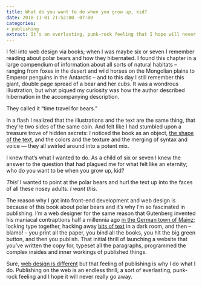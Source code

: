 ```yaml
---
title: What do you want to do when you grow up, kid?
date: 2018-11-01 21:52:00 -07:00
categories:
- publishing
extract: It’s an everlasting, punk-rock feeling that I hope will never really go away.
---
```


I fell into web design via books; when I was maybe six or seven I remember reading about polar bears and how they hibernated. I found this chapter in a large compendium of information about all sorts of natural habitats – ranging from foxes in the desert and wild horses on the Mongolian plains to Emperor penguins in the Antarctic – and to this day I still remember this giant, double page spread of a bear and her cubs. It was a wondrous illustration, but what piqued my curiosity was how the author described hibernation in the accompanying description. 

They called it “time travel for bears.” 

In a flash I realized that the illustrations and the text are the same thing, that they’re two sides of the same coin. And felt like I had stumbled upon a treasure trove of hidden secrets: I noticed the 
book as an object, [the shape of the text](https://robinrendle.com/essays/call-me-interactivity/), and the colors and the texture and the merging of syntax and voice — they all swirled around into a potent mix. 

I knew that’s what I wanted to do. As a child of six or seven I knew the answer to the question that had plagued me for what felt like an eternity; who do you want to be when you grow up, kid?

_This!_ I wanted to point at the polar bears and hurl the text up into the faces of all these nosey adults. _I want this._

The reason why I got into front-end development and web design is because of this book about polar bears and it’s why I’m so fascinated in publishing. I’m a web designer for the same reason that Gutenberg invented his maniacal contraptions half a millennia ago [in the German town of Mainz](https://robinrendle.com/essays/futures-of-typography/); locking type together, hacking away [bits of text](https://robinrendle.com/essays/bookmarking/) in a dark room, and then – blamo! – you print all the paper, you bind all the books, you hit the big green button, and then you publish. That initial thrill of launching a website that you’ve written the copy for, typeset all the paragraphs, programmed the complex insides and inner workings of published things. 

Sure, [web design is different](https://robinrendle.com/essays/new-web-typography/) but that feeling of publishing is why I do what I do. Publishing on the web is an endless thrill, a sort of everlasting, punk-rock feeling and I hope it will never really go away.